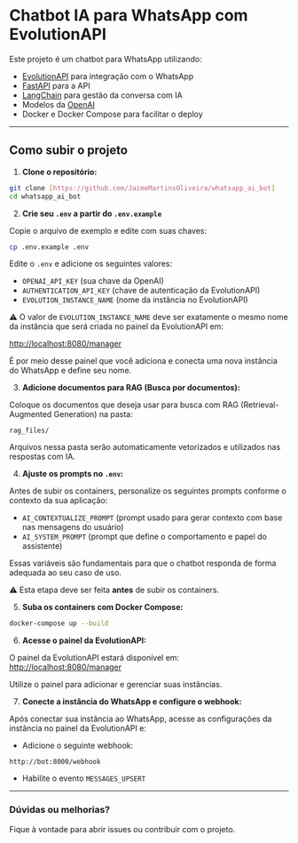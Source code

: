 # Chatbot IA para WhatsApp com EvolutionAPI

Este projeto é um chatbot para WhatsApp utilizando:

- [EvolutionAPI](https://doc.evolution-api.com/v2/pt/get-started/introduction) para integração com o WhatsApp
- [FastAPI](https://fastapi.tiangolo.com/) para a API
- [LangChain](https://www.langchain.com/) para gestão da conversa com IA
- Modelos da [OpenAI](https://platform.openai.com/)
- Docker e Docker Compose para facilitar o deploy

---

## Como subir o projeto

1. **Clone o repositório:**

```bash
git clone [https://github.com/JaimeMartinsOliveira/whatsapp_ai_bot]
cd whatsapp_ai_bot
```

2. **Crie seu `.env` a partir do `.env.example`**

Copie o arquivo de exemplo e edite com suas chaves:

```bash
cp .env.example .env
```

Edite o `.env` e adicione os seguintes valores:

- `OPENAI_API_KEY` (sua chave da OpenAI)
- `AUTHENTICATION_API_KEY` (chave de autenticação da EvolutionAPI)
- `EVOLUTION_INSTANCE_NAME` (nome da instância no EvolutionAPI)

⚠️ O valor de `EVOLUTION_INSTANCE_NAME` deve ser exatamente o mesmo nome da instância que será criada no painel da EvolutionAPI em:

[http://localhost:8080/manager](http://localhost:8080/manager)

É por meio desse painel que você adiciona e conecta uma nova instância do WhatsApp e define seu nome.

3. **Adicione documentos para RAG (Busca por documentos):**

Coloque os documentos que deseja usar para busca com RAG (Retrieval-Augmented Generation) na pasta:

```
rag_files/
```

Arquivos nessa pasta serão automaticamente vetorizados e utilizados nas respostas com IA.

4. **Ajuste os prompts no `.env`:**

Antes de subir os containers, personalize os seguintes prompts conforme o contexto da sua aplicação:

- `AI_CONTEXTUALIZE_PROMPT` (prompt usado para gerar contexto com base nas mensagens do usuário)
- `AI_SYSTEM_PROMPT` (prompt que define o comportamento e papel do assistente)

Essas variáveis são fundamentais para que o chatbot responda de forma adequada ao seu caso de uso.

⚠️ Esta etapa deve ser feita **antes** de subir os containers.

5. **Suba os containers com Docker Compose:**

```bash
docker-compose up --build
```

6. **Acesse o painel da EvolutionAPI:**

O painel da EvolutionAPI estará disponível em: [http://localhost:8080/manager](http://localhost:8080/manager)

Utilize o painel para adicionar e gerenciar suas instâncias.

7. **Conecte a instância do WhatsApp e configure o webhook:**

Após conectar sua instância ao WhatsApp, acesse as configurações da instância no painel da EvolutionAPI e:

- Adicione o seguinte webhook:

```
http://bot:8000/webhook
```

- Habilite o evento `MESSAGES_UPSERT`

---

### Dúvidas ou melhorias?
Fique à vontade para abrir issues ou contribuir com o projeto.
